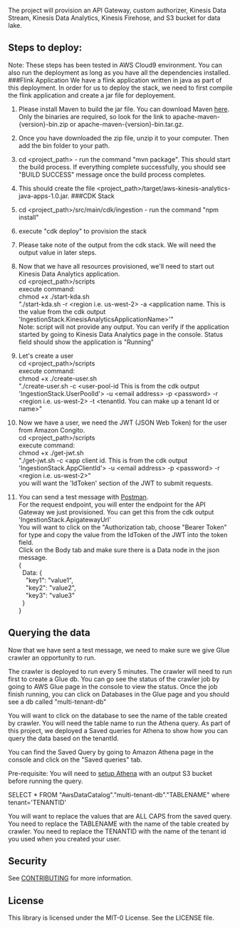 The project will provision an API Gateway, custom authorizer, Kinesis Data Stream, Kinesis Data Analytics, Kinesis Firehose, and S3 bucket for data lake.<br />

## Steps to deploy:
Note: These steps has been tested in AWS Cloud9 environment.  You can also run the deployment as long as you have all the dependencies installed.
###Flink Application
We have a flink application written in java as part of this deployment.  In order for us to deploy the stack, we need to first compile the flink application and create a jar file for deployement.

1) Please install Maven to build the jar file.  You can download Maven [here](https://maven.apache.org/download.cgi). Only the binaries are required, so look for the link to apache-maven-{version}-bin.zip or apache-maven-{version}-bin.tar.gz.

2) Once you have downloaded the zip file, unzip it to your computer. Then add the bin folder to your path.

3) cd <project_path> - run the command "mvn package".  This should start the build process.  If everything complete successfully, you should see "BUILD SUCCESS" message once the build process completes.

4) This should create the file <project_path>/target/aws-kinesis-analytics-java-apps-1.0.jar.
###CDK Stack
1) cd <project_path>/src/main/cdk/ingestion - run the command "npm install"

2) execute "cdk deploy" to provision the stack

3) Please take note of the output from the cdk stack.  We will need the output value in later steps.

4) Now that we have all resources provisioned, we'll need to start out Kinesis Data Analytics application.<br />
  cd &lt;project_path&gt;/scripts <br />
  execute command: <br />
  chmod +x ./start-kda.sh <br />
  "./start-kda.sh -r &lt;region i.e. us-west-2&gt; -a <application name.  This is the value from the cdk output 'IngestionStack.KinesisAnalyticsApplicationName>'" <br />
  Note: script will not provide any output.  You can verify if the application started by going to Kinesis Data Analytics page in the console. Status field should show the application is "Running"<br />

5) Let's create a user <br />
  cd <project_path>/scripts <br />
  execute command: <br />
  chmod +x ./create-user.sh <br />
  "./create-user.sh -c <user-pool-id  This is from the cdk output 'IngestionStack.UserPoolId'> -u &lt;email address&gt; -p &lt;password&gt; -r &lt;region i.e. us-west-2&gt; -t <tenantId.  You can make up a tenant Id or name>" <br />

6) Now we have a user, we need the JWT (JSON Web Token) for the user from Amazon Congito. <br />
  cd <project_path>/scripts <br />
  execute command: <br />
  chmod +x ./get-jwt.sh <br />
  "./get-jwt.sh -c <app client id.  This is from the cdk output 'IngestionStack.AppClientId'> -u &lt;email address&gt; -p &lt;password&gt; -r &lt;region i.e. us-west-2&gt;" <br />
  you will want the 'IdToken' section of the JWT to submit requests. <br />

7) You can send a test message with [Postman](https://www.postman.com/). <br />
  For the request endpoint, you will enter the endpoint for the API Gateway we just provisioned.  You can get this from the cdk output 'IngestionStack.ApigatewayUrl' <br />
  You will want to click on the "Authorization tab, choose \"Bearer Token\" for type and copy the value from the IdToken of the JWT into the token field. <br />
  Click on the Body tab and make sure there is a Data node in the json message. <br />
   {<br />
     &nbsp;&nbsp;Data: { <br />
       &nbsp;&nbsp;&nbsp;&nbsp;"key1": "value1", <br />
       &nbsp;&nbsp;&nbsp;&nbsp;"key2": "value2", <br />
       &nbsp;&nbsp;&nbsp;&nbsp;"key3": "value3" <br />
     &nbsp;&nbsp;}<br />
   }

## Querying the data

Now that we have sent a test message, we need to make sure we give Glue crawler an opportunity to run.

The crawler is deployed to run every 5 minutes.  The crawler will need to run first to create a Glue db.
You can go see the status of the crawler job by going to AWS Glue page in the console to view the status.
Once the job finish running, you can click on Databases in the Glue page and you should see a db called "multi-tenant-db"

You will want to click on the database to see the name of the table created by crawler.  You will need the table name to run the Athena query.
As part of this project, we deployed a Saved queries for Athena to show how you can query the data based on the tenantId.

You can find the Saved Query by going to Amazon Athena page in the console and click on the "Saved queries" tab.

Pre-requisite: You will need to [setup Athena](https://docs.aws.amazon.com/athena/latest/ug/querying.html#query-results-specify-location-console) with an output S3 bucket before running the query.

SELECT * FROM "AwsDataCatalog"."multi-tenant-db"."TABLENAME" where tenant='TENANTID'

You will want to replace the values that are ALL CAPS from the saved query.
You need to replace the TABLENAME with the name of the table created by crawler.
You need to replace the TENANTID with the name of the tenant id you used when you created your user.

## Security

See [CONTRIBUTING](CONTRIBUTING.md#security-issue-notifications) for more information.

## License

This library is licensed under the MIT-0 License. See the LICENSE file.
